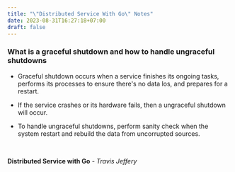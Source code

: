 ```yaml
---
title: "\"Distributed Service With Go\" Notes"
date: 2023-08-31T16:27:18+07:00
draft: false
---
```



### What is a graceful shutdown and how to handle ungraceful shutdowns

* Graceful shutdown occurs when a service finishes its ongoing tasks, performs its processes to ensure there's no data los, and prepares for a restart.

* If the service crashes or its hardware fails, then a ungraceful shutdown will occur.

* To handle ungraceful shutdowns, perform sanity check when the system restart and rebuild the data from uncorrupted sources.  

<br>

**Distributed Service with Go** - *Travis Jeffery*

